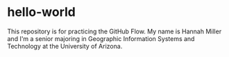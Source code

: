 # hello-world
This repository is for practicing the GitHub Flow.
My name is Hannah Miller and I'm a senior majoring in Geographic Information Systems and Technology at the University of Arizona.
